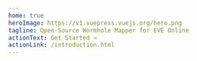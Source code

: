 ```yaml
---
home: true
heroImage: https://v1.vuepress.vuejs.org/hero.png
tagline: Open-Source Wormhole Mapper for EVE Online
actionText: Get Started →
actionLink: /introduction.html
---
```


